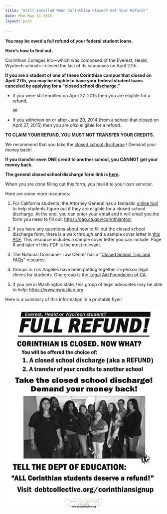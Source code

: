 ```yaml
---
title: "Still Enrolled When Corinthian Closed? Get Your Refund!"
date: Mon May 11 2015
layout: post

---
```


**You may be owed a full refund of your federal student loans.**

**Here’s how to find out.**

Corinthian Colleges Inc&mdash;which was composed of the Everest, Heald, Wyotech schools&mdash;closed the last of its campuses on April 27th. 


**If you are a student of one of these Corinthian campus that closed on April 27th, you may be eligible to have your federal student loans canceled by applying for a "[closed school discharge](http://www.ifap.ed.gov/dpcletters/attachments/GEN1418AttachLoanDischargeAppSchoolClosure.pdf)."**

* If you were still enrolled on April 27, 2015 then you are eligible for a refund.

      OR

* If you withdrew on or after June 20, 2014 (from a school that closed on April 27, 2015) then you are *also* eligible for a refund.

**TO CLAIM YOUR REFUND, YOU MUST NOT TRANSFER YOUR CREDITS.**


We recommend that you take the [closed school discharge](http://www.ifap.ed.gov/dpcletters/attachments/GEN1418AttachLoanDischargeAppSchoolClosure.pdf) ! Demand your money back! 

**If you transfer even ONE credit to another school, you CANNOT get your money back.**

**The general closed school discharge form link is [here](http://www.ifap.ed.gov/dpcletters/attachments/GEN1418AttachLoanDischargeAppSchoolClosure.pdf).**

When you are done filling out this form, you mail it to your loan servicer.

Here are some more resources: 

1. For California students, the Attorney General has a fantastic [online tool](https://oag.ca.gov/corinthiantool) to help students figure out if they are eligible for a closed school discharge. At the end, you can enter your email and it will email you the form you need to fill out. https://oag.ca.gov/corinthiantool

2.   If you have any questions about how to fill out the closed school discharge form, there is a walk through and a sample cover letter in [this PDF](http://assets.seiu.org/campaigns/corinthianshutdown.org/Closed-School-Loan-Discharge-Packet.pdf). This resource includes a sample cover letter you can include. Page 8 and later of this PDF is the most relevant. 

3. The National Consumer Law Center has a "[Closed School Tips and FAQs](http://www.studentloanborrowerassistance.org/loan-cancellation/school-related/closed-school/closed-school-tips-and-faqs/)" resource.

4. Groups in Los Angeles have been putting together in-person legal clinics for students. One group is the [Legal Aid Foundation of CA](http://www.lafla.org/).

5. If you are in Washington state,  this group of legal advocates may be able to help: https://www.nwjustice.org

Here is a summary of this information in a printable flyer:

![](/assets/images/2015/06/DC-Flyer-discharge-BW-copy.jpg)


